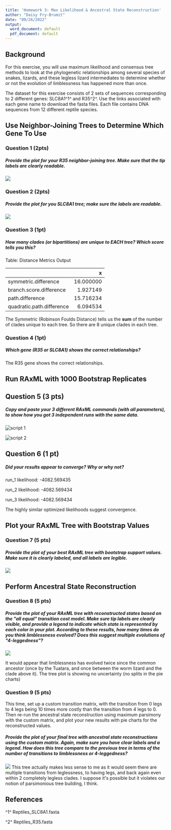 ```yaml
---
title: 'Homework 3: Max Likelihood & Ancestral State Reconstruction'
author: "Daisy Fry-Brumit"
date: "09/26/2022"
output:
  word_document: default
  pdf_document: default
---
```




## Background

For this exercise, you will use maximum likelihood and consensus tree methods to look at the phylogenetic relationships among several species of snakes, lizards, and these legless lizard intermediates to determine whether or not the evolution of limblessness has happened more than once.

The dataset for this exercise consists of 2 sets of sequences corresponding to 2 different genes: SLC8A1^1^ and R35^2^. Use the links associated with each gene name to download the fasta files. Each file contains DNA sequences from 12 different reptile species.

## Use Neighbor-Joining Trees to Determine Which Gene To Use



### Question 1 (2pts)

#####  Provide the plot for your R35 neighbor-joining tree. Make sure that the tip labels are clearly readable.


![](h3_maxLikelihood_ancestralSR_files/figure-docx/plot_R35-1.png)

### Question 2 (2pts)

##### Provide the plot for you SLC8A1 tree; make sure the labels are readable. 


![](h3_maxLikelihood_ancestralSR_files/figure-docx/plot_SLC8A1-1.png)

### Question 3 (1pt)

#####  How many clades (or bipartitions) are unique to EACH tree? Which score tells you this?


Table: Distance Metrics Output

|                          |         x|
|:-------------------------|---------:|
|symmetric.difference      | 16.000000|
|branch.score.difference   |  1.927149|
|path.difference           | 15.716234|
|quadratic.path.difference |  6.094534|

The Symmetric (Robinson Foulds Distance) tells us the **sum** of the number of clades unique to each tree. So there are 8 unique clades in each tree.

### Question 4 (1pt)

##### Which gene (R35 or SLC8A1) shows the correct relationships?

The R35 gene shows the correct relationships.

## Run RAxML with 1000 Bootstrap Replicates



## Question 5 (3 pts)

##### Copy and paste your 3 different RAxML commands (with all parameters), to show how you got 3 independent runs with the same data.


![script 1](slurmPic.jpg)


![script 2](slurmPic1.jpg)

## Question 6 (1 pt)

##### Did your results appear to converge? Why or why not?

run_1 likelihood: -4082.569435

run_2 likelihood: -4082.569434

run_3 likelihood: -4082.569434

The highly similar optimized likelihoods suggest convergence.

## Plot your RAxML Tree with Bootstrap Values

### Question 7 (5 pts) 

##### Provide the plot of your best RAxML tree with bootstrap support values. Make sure it is clearly labeled, and all labels are legible.


![](h3_maxLikelihood_ancestralSR_files/figure-docx/bootstrapping-1.png)

## Perform Ancestral State Reconstruction


### Question 8 (5 pts)

##### Provide the plot of your RAxML tree with reconstructed states based on the "all equal" transition cost model. Make sure tip labels are clearly visible, and provide a legend to indicate which state is represented by each color in your plot.  According to these results, how many times do you think limblessness evolved? Does this suggest multiple evolutions of "4-leggedness"?

![](h3_maxLikelihood_ancestralSR_files/figure-docx/ASR_plot-1.png)

It would appear that limblessness has evolved twice since the common ancestor (once by the Tuatara, and once between the worm lizard and the clade above it). The tree plot is showing no uncertainty (no splits in the pie charts)

### Question 9 (5 pts)

This time, set up a custom transition matrix, with the transition from 0 legs to 4 legs being 10 times more costly than the transition from 4 legs to 0. Then re-run the ancestral state reconstruction using maximum parsimony with the custom matrix, and plot your new results with pie charts for the reconstructed values.



##### Provide the plot of your final tree with ancestral state reconstructions using the custom matrix. Again, make sure you have clear labels and a legend.  How does this tree compare to the previous tree in terms of the number of transitions to limblessness or 4-leggedness? 

![](h3_maxLikelihood_ancestralSR_files/figure-docx/ASR_custom_plot-1.png)
This tree actually makes less sense to me as it would seem there are multiple transitions from leglessness, to having legs, and back again even within 2 completely legless clades. I suppose it's possible but it violates our notion of parsimonious tree building, I think.

## References

^1^ Reptiles_SLC8A1.fasta

^2^ Reptiles_R35.fasta
